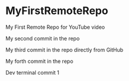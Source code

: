 # MyFirstRemoteRepo
My First Remote Repo for YouTube video

My second commit in the repo

My third commit in the repo directly from GitHub

My forth commit in the repo

Dev terminal commit 1
